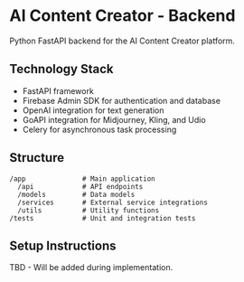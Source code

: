 # AI Content Creator - Backend

Python FastAPI backend for the AI Content Creator platform.

## Technology Stack

- FastAPI framework
- Firebase Admin SDK for authentication and database
- OpenAI integration for text generation
- GoAPI integration for Midjourney, Kling, and Udio
- Celery for asynchronous task processing

## Structure

```
/app              # Main application
  /api            # API endpoints
  /models         # Data models
  /services       # External service integrations
  /utils          # Utility functions
/tests            # Unit and integration tests
```

## Setup Instructions

TBD - Will be added during implementation.